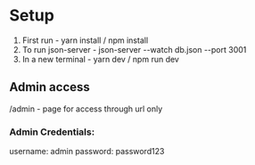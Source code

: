 # Setup

1. First run - yarn install / npm install
2. To run json-server - json-server --watch db.json --port 3001
3. In a new terminal - yarn dev / npm run dev

## Admin access

/admin - page for access through url only

### Admin Credentials:

username: admin
password: password123
